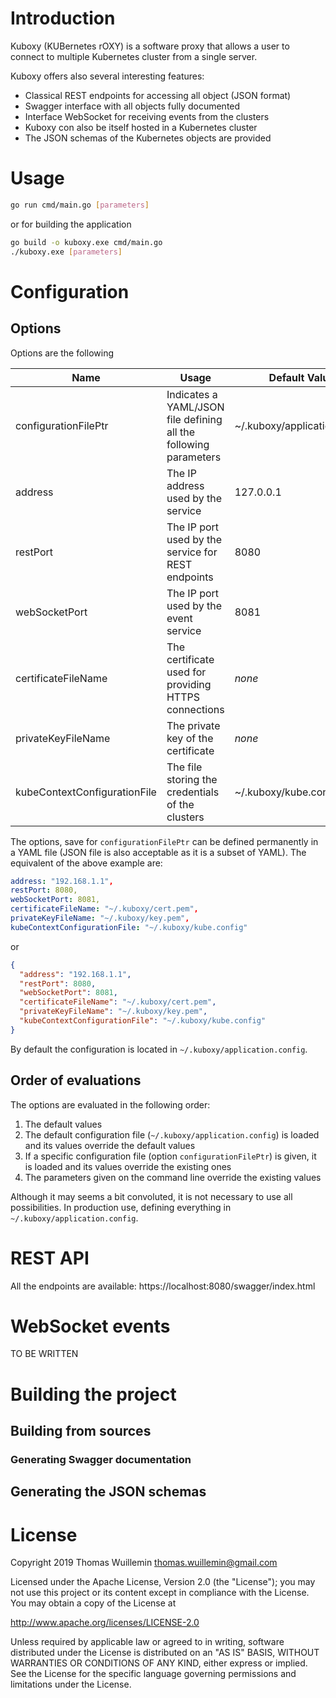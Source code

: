 # Introduction

Kuboxy (KUBernetes rOXY) is a software proxy that allows a user to connect to multiple Kubernetes cluster from a single 
server.

Kuboxy offers also several interesting features:

  * Classical REST endpoints for accessing all object (JSON format)
  * Swagger interface with all objects fully documented
  * Interface WebSocket for receiving events from the clusters
  * Kuboxy con also be itself hosted in a Kubernetes cluster
  * The JSON schemas of the Kubernetes objects are provided

# Usage

```bash
go run cmd/main.go [parameters]
```

or for building the application

```bash
go build -o kuboxy.exe cmd/main.go
./kuboxy.exe [parameters]
```

# Configuration

## Options

Options are the following

| Name | Usage | Default Value | Example |
| --- | --- | --- | --- |
| configurationFilePtr | Indicates a YAML/JSON file defining all the following parameters | ~/.kuboxy/application.config | ```./kuboxy.exe -configurationFilePtr="~/.kuboxy/config.json"``` |
| address | The IP address used by the service | 127.0.0.1| ```./kuboxy.exe -address=192.168.1.1``` |   
| restPort | The IP port used by the service for REST endpoints | 8080 | ```./kuboxy.exe -restPort=8080``` |
| webSocketPort | The IP port used by the event service | 8081 | ```./kuboxy.exe -webSocketPort=8081``` |
| certificateFileName | The certificate used for providing HTTPS connections | _none_  | ```./kuboxy.exe -certificateFileName="~/.kuboxy/cert.pem"``` |
| privateKeyFileName | The private key of the certificate | _none_  | ```./kuboxy.exe -privateKeyFileName="~/.kuboxy/key.pem"``` |
| kubeContextConfigurationFile | The file storing the credentials of the clusters | ~/.kuboxy/kube.config | ```./kuboxy.exe -kubeContextConfigurationFile="~/.kuboxy/kube.config"``` |

The options, save for ```configurationFilePtr``` can be defined permanently in a YAML file (JSON file is also 
acceptable as it is a subset of YAML). The equivalent of the above example are:

```yaml
address: "192.168.1.1", 
restPort: 8080,
webSocketPort: 8081, 
certificateFileName: "~/.kuboxy/cert.pem",
privateKeyFileName: "~/.kuboxy/key.pem",
kubeContextConfigurationFile: "~/.kuboxy/kube.config"
```

or

```json
{
  "address": "192.168.1.1", 
  "restPort": 8080,
  "webSocketPort": 8081, 
  "certificateFileName": "~/.kuboxy/cert.pem",
  "privateKeyFileName": "~/.kuboxy/key.pem",
  "kubeContextConfigurationFile": "~/.kuboxy/kube.config"
}
```

By default the configuration is located in ```~/.kuboxy/application.config```.

## Order of evaluations

The options are evaluated in the following order:

  1) The default values
  2) The default configuration file (```~/.kuboxy/application.config```) is loaded and its values override the default values
  3) If a specific configuration file (option ```configurationFilePtr```) is given, it is loaded and its values override the existing ones
  4) The parameters given on the command line override the existing values

Although it may seems a bit convoluted, it is not necessary to use all possibilities. In production use, defining 
everything in ```~/.kuboxy/application.config```.

# REST API
All the endpoints are available: https://localhost:8080/swagger/index.html

# WebSocket events

TO BE WRITTEN

# Building the project

## Building from sources

### Generating Swagger documentation 

## Generating the JSON schemas

# License

Copyright 2019 Thomas Wuillemin  <thomas.wuillemin@gmail.com>

Licensed under the Apache License, Version 2.0 (the "License");
you may not use this project or its content except in compliance with the License.
You may obtain a copy of the License at

http://www.apache.org/licenses/LICENSE-2.0

Unless required by applicable law or agreed to in writing, software
distributed under the License is distributed on an "AS IS" BASIS,
WITHOUT WARRANTIES OR CONDITIONS OF ANY KIND, either express or implied.
See the License for the specific language governing permissions and
limitations under the License.